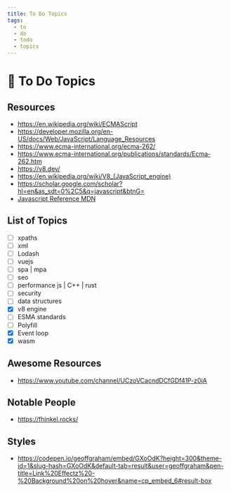 ```yaml
---
title: To Do Topics
tags:
  - to
  - do
  - todo
  - topics
---
```


# :bicyclist: To Do Topics

<TagLinks />

## Resources

- https://en.wikipedia.org/wiki/ECMAScript
- https://developer.mozilla.org/en-US/docs/Web/JavaScript/Language_Resources
- https://www.ecma-international.org/ecma-262/
- https://www.ecma-international.org/publications/standards/Ecma-262.htm
- https://v8.dev/
- https://en.wikipedia.org/wiki/V8_(JavaScript_engine)
- https://scholar.google.com/scholar?hl=en&as_sdt=0%2C5&q=javascript&btnG=
- [Javascript Reference MDN](https://developer.mozilla.org/en-US/docs/Web/JavaScript/Reference)

## List of Topics

- [ ] xpaths
- [ ] xml
- [ ] Lodash
- [ ] vuejs
- [ ] spa | mpa
- [ ] seo
- [ ] performance js | C++ | rust
- [ ] security
- [ ] data structures
- [x] v8 engine
- [ ] ESMA standards
- [ ] Polyfill
- [x] Event loop
- [x] wasm

## Awesome Resources

- https://www.youtube.com/channel/UCzoVCacndDCfGDf41P-z0iA

## Notable People

- https://fhinkel.rocks/

## Styles

- https://codepen.io/geoffgraham/embed/GXoOdK?height=300&theme-id=1&slug-hash=GXoOdK&default-tab=result&user=geoffgraham&pen-title=Link%20Effectz%20-%20Background%20on%20hover&name=cp_embed_6#result-box

<Footer />
